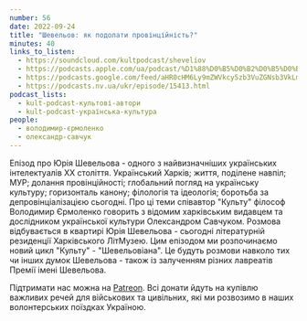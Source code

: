 ```yaml
---
number: 56
date: 2022-09-24
title: "Шевельов: як подолати провінційність?"
minutes: 40
links_to_listen:
  - https://soundcloud.com/kultpodcast/sheveliov
  - https://podcasts.apple.com/ua/podcast/%D1%88%D0%B5%D0%B2%D0%B5%D0%BB%D1%8C%D0%BE%D0%B2-%D1%8F%D0%BA-%D0%BF%D0%BE%D0%B4%D0%BE%D0%BB%D0%B0%D1%82%D0%B8-%D0%BF%D1%80%D0%BE%D0%B2%D1%96%D0%BD%D1%86%D1%96%D0%B9%D0%BD%D1%96%D1%81%D1%82%D1%8C/id1581339249?i=1000580511708
  - https://podcasts.google.com/feed/aHR0cHM6Ly9mZWVkcy5zb3VuZGNsb3VkLmNvbS91c2Vycy9zb3VuZGNsb3VkOnVzZXJzOjg5MjM3MjAyNy9zb3VuZHMucnNz/episode/dGFnOnNvdW5kY2xvdWQsMjAxMDp0cmFja3MvMTM1MDE5NDU0NQ
  - https://podcasts.nv.ua/ukr/episode/15413.html
podcast_lists:
  - kult-podcast-культові-автори
  - kult-podcast-українська-культура
people:
  - володимир-єрмоленко
  - олександр-савчук
---
```


Епізод про Юрія Шевельова - одного з найвизначніших українських інтелектуалів
ХХ століття. Український Харків; життя, поділене навпіл; МУР; долання
провінційності; глобальний погляд на українську культуру; горизонталь канону;
філологія та ідеологія; боротьба за депровінціалізацією сьогодні. Про ці теми
співавтор "Культу" філософ Володимир Єрмоленко говорить з відомим харківським
видавцем та дослідником української культури Олександром Савчуком. Розмова
відбувається в квартирі Юрія Шевельова - сьогодні літературній резиденції
Харківського ЛітМузею. Цим епізодом ми розпочинаємо новий цикл "Культу" -
"Шевельовіана". Це будуть розмови навколо тих чи інших думок Шевельова - також
із залученням різних лавреатів Премії імені Шевельова.

Підтримати нас можна на [Patreon][1]. Всі донати йдуть на
купівлю важливих речей для військових та цивільних, які ми розвозимо в наших
волонтерських поїздках Україною.

[1]: https://patreon.com/kultpodcast
